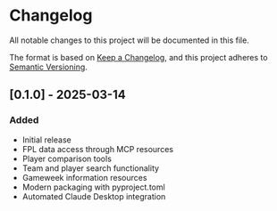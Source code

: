 # Changelog

All notable changes to this project will be documented in this file.

The format is based on [Keep a Changelog](https://keepachangelog.com/en/1.0.0/),
and this project adheres to [Semantic Versioning](https://semver.org/spec/v2.0.0.html).

## [0.1.0] - 2025-03-14

### Added
- Initial release
- FPL data access through MCP resources
- Player comparison tools
- Team and player search functionality
- Gameweek information resources
- Modern packaging with pyproject.toml
- Automated Claude Desktop integration